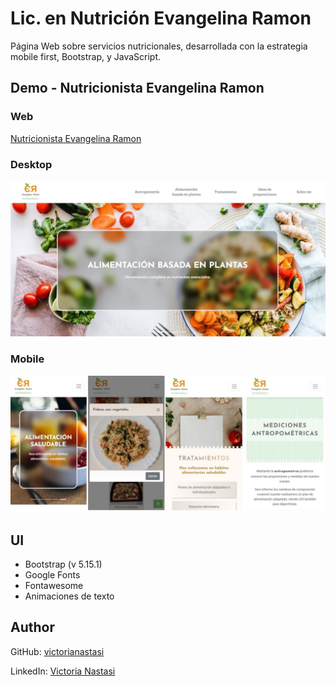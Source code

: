 # Lic. en Nutrición Evangelina Ramon
Página Web sobre servicios nutricionales, desarrollada con la estrategia mobile first, Bootstrap, y JavaScript.

## Demo - Nutricionista Evangelina Ramon
### Web
[Nutricionista Evangelina Ramon](https://licevangelinaramon.netlify.app/)<br>

### Desktop
![Nutricionista Evangelina Ramon Demo - Desktop](demo/desktop.jpg)

### Mobile
![Nutricionista Evangelina Ramon Demo - Mobile](demo/mobile.jpg)

## UI
- Bootstrap (v 5.15.1)
- Google Fonts
- Fontawesome
- Animaciones de texto

## Author
GitHub: [victorianastasi](https://github.com/victorianastasi)

LinkedIn:  [Victoria Nastasi](https://www.linkedin.com/in/victoria-nastasi-a3452910b/)